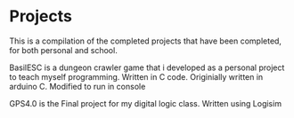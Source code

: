 # Projects
This is a compilation of the completed projects that have been completed, for both personal and school.

BasilESC is a dungeon crawler game that i developed as a personal project to teach myself programming. Written in C code. Originially written in arduino C. Modified to run in console


GPS4.0 is the Final project for my digital logic class. Written using Logisim
